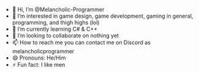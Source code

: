 - 👋 Hi, I’m @Melancholic-Programmer
- 👀 I’m interested in game design, game development, gaming in general, programming, and thigh highs (lol)
- 🌱 I’m currently learning C# & C++
- 💞️ I’m looking to collaborate on nothing yet
- 📫 How to reach me you can contact me on Discord as melancholicprogrammer
- 😄 Pronouns: He/Him
- ⚡ Fun fact: I like men

<!---
Melancholic-Programmer/Melancholic-Programmer is a ✨ special ✨ repository because its `README.md` (this file) appears on your GitHub profile.
You can click the Preview link to take a look at your changes.
--->
